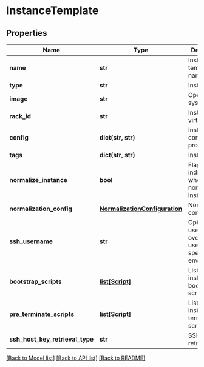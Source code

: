 # InstanceTemplate

## Properties
Name | Type | Description | Notes
------------ | ------------- | ------------- | -------------
**name** | **str** | Instance template name | 
**type** | **str** | Instance type | 
**image** | **str** | Operating system image | 
**rack_id** | **str** | Instance virtual rack ID | [optional] 
**config** | **dict(str, str)** | Instance configuration properties | [optional] 
**tags** | **dict(str, str)** | Instance tags | [optional] 
**normalize_instance** | **bool** | Flag indicating whether to normalize the instance | [optional] 
**normalization_config** | [**NormalizationConfiguration**](NormalizationConfiguration.md) | Normalization configuration | [optional] 
**ssh_username** | **str** | Optional SSH username to override username specified in environment | [optional] 
**bootstrap_scripts** | [**list[Script]**](Script.md) | List of instance bootstrap scripts | [optional] 
**pre_terminate_scripts** | [**list[Script]**](Script.md) | List of instance pre-terminate scripts | [optional] 
**ssh_host_key_retrieval_type** | **str** | SSH host key retrieval type | [optional] 

[[Back to Model list]](../README.md#documentation-for-models) [[Back to API list]](../README.md#documentation-for-api-endpoints) [[Back to README]](../README.md)


